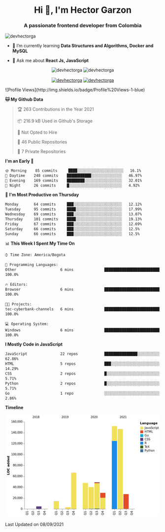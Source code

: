 <h1 align="center">Hi 👋, I'm Hector Garzon</h1>
<h3 align="center">A passionate frontend developer from Colombia</h3>

<p align="left"> <img src="https://komarev.com/ghpvc/?username=devhectorga" alt="devhectorga" /> </p>

- 🌱 I’m currently learning **Data Structures and Algorithms, Docker and MySQL**

- 💬 Ask me about **React Js, JavaScript**

<p align="center"> <img src="https://github-readme-stats.vercel.app/api?username=devhectorga&count_private=true&show_icons=true" alt="devhectorga" /> <img src="https://github-readme-stats.vercel.app/api/top-langs/?username=devhectorga&layout=compact" alt="devhectorga" /></p>

<p align="center">
<a href="https://twitter.com/devhectorga" target="blank"><img align="center" src="https://cdn.jsdelivr.net/npm/simple-icons@3.0.1/icons/twitter.svg" alt="devhectorga" height="20" width="20" /></a>
<a href="https://linkedin.com/in/devhectorga" target="blank"><img align="center" src="https://cdn.jsdelivr.net/npm/simple-icons@3.0.1/icons/linkedin.svg" alt="devhectorga" height="20" width="20" /></a>
</p>
<!--START_SECTION:waka-->
![Profile Views](http://img.shields.io/badge/Profile%20Views-1-blue)

**🐱 My Github Data** 

> 🏆 263 Contributions in the Year 2021
 > 
> 📦 216.9 kB Used in Github's Storage 
 > 
> 🚫 Not Opted to Hire
 > 
> 📜 46 Public Repositories 
 > 
> 🔑 7 Private Repositories  
 > 
**I'm an Early 🐤** 

```text
🌞 Morning    85 commits     ████░░░░░░░░░░░░░░░░░░░░░   16.1% 
🌆 Daytime    248 commits    ███████████░░░░░░░░░░░░░░   46.97% 
🌃 Evening    169 commits    ████████░░░░░░░░░░░░░░░░░   32.01% 
🌙 Night      26 commits     █░░░░░░░░░░░░░░░░░░░░░░░░   4.92%

```
📅 **I'm Most Productive on Thursday** 

```text
Monday       64 commits     ███░░░░░░░░░░░░░░░░░░░░░░   12.12% 
Tuesday      95 commits     ████░░░░░░░░░░░░░░░░░░░░░   17.99% 
Wednesday    69 commits     ███░░░░░░░░░░░░░░░░░░░░░░   13.07% 
Thursday     101 commits    ████░░░░░░░░░░░░░░░░░░░░░   19.13% 
Friday       67 commits     ███░░░░░░░░░░░░░░░░░░░░░░   12.69% 
Saturday     66 commits     ███░░░░░░░░░░░░░░░░░░░░░░   12.5% 
Sunday       66 commits     ███░░░░░░░░░░░░░░░░░░░░░░   12.5%

```


📊 **This Week I Spent My Time On** 

```text
⌚︎ Time Zone: America/Bogota

💬 Programming Languages: 
Other                    6 mins              █████████████████████████   100.0%

🔥 Editors: 
Browser                  6 mins              █████████████████████████   100.0%

🐱‍💻 Projects: 
tec-cyberbank-channels   6 mins              █████████████████████████   100.0%

💻 Operating System: 
Windows                  6 mins              █████████████████████████   100.0%

```

**I Mostly Code in JavaScript** 

```text
JavaScript               22 repos            ███████████████░░░░░░░░░░   62.86% 
HTML                     5 repos             ███░░░░░░░░░░░░░░░░░░░░░░   14.29% 
CSS                      2 repos             █░░░░░░░░░░░░░░░░░░░░░░░░   5.71% 
Python                   2 repos             █░░░░░░░░░░░░░░░░░░░░░░░░   5.71% 
Go                       1 repo              ░░░░░░░░░░░░░░░░░░░░░░░░░   2.86%

```


**Timeline**

![Chart not found](https://raw.githubusercontent.com/devHectorGa/devHectorGa/master/charts/bar_graph.png) 


 Last Updated on 08/09/2021
<!--END_SECTION:waka-->
